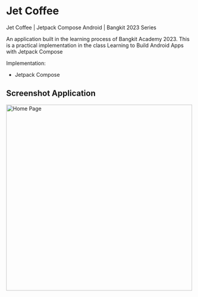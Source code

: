 # Jet Coffee
Jet Coffee | Jetpack Compose Android | Bangkit 2023 Series

An application built in the learning process of Bangkit Academy 2023. This is a practical implementation in the class Learning to Build Android Apps with Jetpack Compose

Implementation:
- Jetpack Compose

## Screenshot Application
<img src="https://github.com/riyandifirman/jet-coffee/assets/49358131/bd2f3eac-9805-457c-bc6a-2326e6c50195" alt="Home Page" widht="500" height="500">
